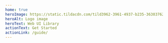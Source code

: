 ```yaml
---
home: true
heroImage: https://static.tildacdn.com/tild3962-3961-4937-b235-363037623063/New_Soramitsu_Logo2.svg
heroAlt: Logo image
heroText: Web UI Library
actionText: Get Started
actionLink: /guide/
---
```

